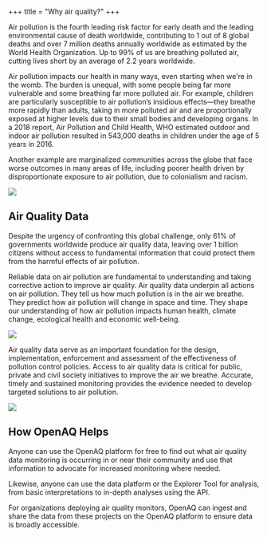 +++
title = "Why air quality?"
+++

Air pollution is the fourth leading risk factor for early death and the leading environmental cause of death worldwide, contributing to 1 out of 8 global deaths and over 7 million deaths annually worldwide as estimated by the World Health Organization. Up to 99% of us are breathing polluted air, cutting lives short by an average of 2.2 years worldwide. 

Air pollution impacts our health in many ways, even starting when we're in the womb. The burden is unequal, with some people being far more vulnerable and some breathing far more polluted air. For example, children are particularly susceptible to air pollution’s insidious effects—they breathe more rapidly than adults, taking in more polluted air and are proportionally exposed at higher levels due to their small bodies and developing organs. In a 2018 report, Air Pollution and Child Health, WHO estimated outdoor and indoor air pollution resulted in 543,000 deaths in children under the age of 5 years in 2016.

Another example are marginalized communities across the globe that face worse outcomes in many areas of life, including poorer health driven by disproportionate exposure to air pollution, due to colonialism and racism.

![](/uploads/smokestacks.webp)

## Air Quality Data

Despite the urgency of confronting this global challenge, only 61% of governments worldwide produce air quality data, leaving over 1 billion citizens without access to fundamental information that could protect them from the harmful effects of air pollution.

Reliable data on air pollution are fundamental to understanding and taking corrective action to improve air quality. Air quality data underpin all actions on air pollution. They tell us how much pollution is in the air we breathe. They predict how air pollution will change in space and time. They shape our understanding of how air pollution impacts human health, climate change, ecological health and economic well-being. 

![](/uploads/pm25alert.webp)

Air quality data serve as an important foundation for the design, implementation, enforcement and assessment of the effectiveness of pollution control policies. Access to air quality data is critical for public, private and civil society initiatives to improve the air we breathe. Accurate, timely and sustained monitoring provides the evidence needed to develop targeted solutions to air pollution. 

![](/uploads/monitor.webp)

## How OpenAQ Helps

Anyone can use the OpenAQ platform for free to find out what air quality data monitoring is occurring in or near their community and use that information to advocate for increased monitoring where needed. 

Likewise, anyone can use the data platform or the Explorer Tool for analysis, from basic interpretations to in-depth analyses using the API. 

For organizations deploying air quality monitors, OpenAQ can ingest and share the data from these projects on the OpenAQ platform to ensure data is broadly accessible.
